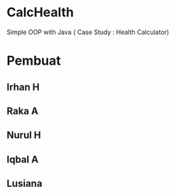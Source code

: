 # CalcHealth
Simple OOP with Java ( Case Study : Health Calculator)

# Pembuat
## Irhan H
## Raka A
## Nurul H
## Iqbal A
## Lusiana
